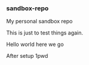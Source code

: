 ### sandbox-repo
My personal sandbox repo

This is just to test things again.

Hello world
 here we go


After setup 1pwd
